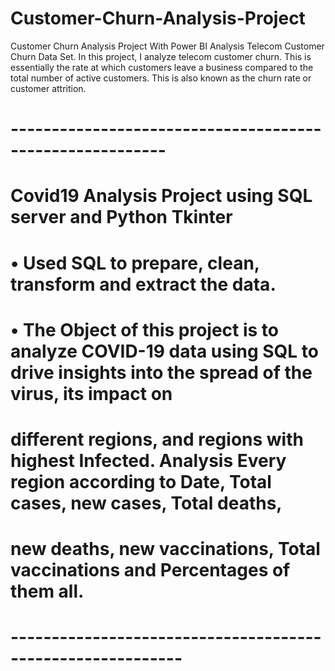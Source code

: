 # Customer-Churn-Analysis-Project
Customer Churn Analysis Project With Power BI
Analysis Telecom Customer Churn Data Set.
In this project, I analyze telecom customer churn. 
This is essentially the rate at which customers leave a business compared to the total number of active customers. 
This is also known as the churn rate or customer attrition.
# ---------------------------------------------------------
# Covid19 Analysis Project using SQL server and Python Tkinter
# • Used SQL to prepare, clean, transform and extract the data.
# • The Object of this project is to analyze COVID-19 data using SQL to drive insights into the spread of the virus, its impact on
# different regions, and regions with highest Infected. Analysis Every region according to Date, Total cases, new cases, Total deaths,
# new deaths, new vaccinations, Total vaccinations and Percentages of them all.
# -----------------------------------------------------------
